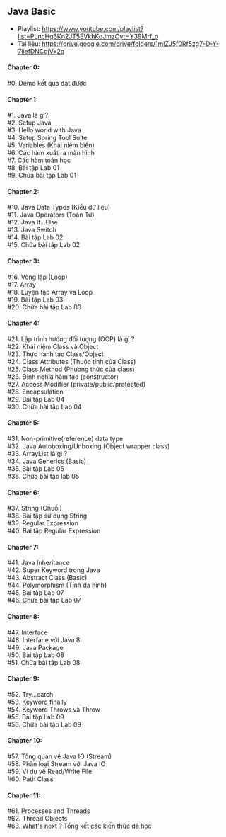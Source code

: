 ## Java Basic

- Playlist: https://www.youtube.com/playlist?list=PLncHg6Kn2JT5EVkhKoJmzOytHY39Mrf_o
- Tài liệu: https://drive.google.com/drive/folders/1mlZJ5f0Rf5zg7-D-Y-7iiefDNCqjVx2q

#### Chapter 0:

#0. Demo kết quả đạt được <br>

#### Chapter 1:

#1. Java là gì? <br>
#2. Setup Java <br>
#3. Hello world with Java <br>
#4. Setup Spring Tool Suite <br>
#5. Variables (Khái niệm biến) <br>
#6. Các hàm xuất ra màn hình <br>
#7. Các hàm toán học <br>
#8. Bài tập Lab 01 <br>
#9. Chữa bài tập Lab 01 <br>

#### Chapter 2:

#10. Java Data Types (Kiểu dữ liệu) <br>
#11. Java Operators (Toán Tử) <br>
#12. Java If...Else <br>
#13. Java Switch <br>
#14. Bài tập Lab 02 <br>
#15. Chữa bài tập Lab 02 <br>

#### Chapter 3:

#16. Vòng lặp (Loop) <br>
#17. Array <br>
#18. Luyện tập Array và Loop <br>
#19. Bài tập Lab 03 <br>
#20. Chữa bài tập Lab 03 <br>

#### Chapter 4:

#21. Lập trình hướng đối tượng (OOP) là gì ? <br>
#22. Khái niệm Class và Object <br>
#23. Thực hành tạo Class/Object <br>
#24. Class Attributes (Thuộc tính của Class) <br>
#25. Class Method (Phương thức của class) <br>
#26. Định nghĩa hàm tạo (constructor) <br>
#27. Access Modifier (private/public/protected) <br>
#28. Encapsulation <br>
#29. Bài tập Lab 04 <br>
#30. Chữa bài tập Lab 04 <br>

#### Chapter 5:

#31. Non-primitive(reference) data type <br>
#32. Java Autoboxing/Unboxing (Object wrapper class) <br>
#33. ArrayList là gì ? <br>
#34. Java Generics (Basic) <br>
#35. Bài tập Lab 05 <br>
#36. Chữa bài tập lab 05 <br>

#### Chapter 6:

#37. String (Chuỗi) <br>
#38. Bài tập sử dụng String <br>
#39. Regular Expression <br>
#40. Bài tập Regular Expression <br>

#### Chapter 7:

#41. Java Inheritance <br>
#42. Super Keyword trong Java <br>
#43. Abstract Class (Basic) <br>
#44. Polymorphism (Tính đa hình) <br>
#45. Bài tập Lab 07 <br>
#46. Chữa bài tập Lab 07 <br>

#### Chapter 8:

#47. Interface <br>
#48. Interface với Java 8 <br>
#49. Java Package <br>
#50. Bài tập Lab 08 <br>
#51. Chữa bài tập Lab 08 <br>

#### Chapter 9:

#52. Try...catch <br>
#53. Keyword finally <br>
#54. Keyword Throws và Throw <br>
#55. Bài tập Lab 09 <br>
#56. Chữa bài tập Lab 09 <br>

#### Chapter 10:

#57. Tổng quan về Java IO (Stream) <br>
#58. Phân loại Stream với Java IO <br>
#59. Ví dụ về Read/Write File <br>
#60. Path Class <br>

#### Chapter 11:

#61. Processes and Threads <br>
#62. Thread Objects <br>
#63. What's next ? Tổng kết các kiến thức đã học
